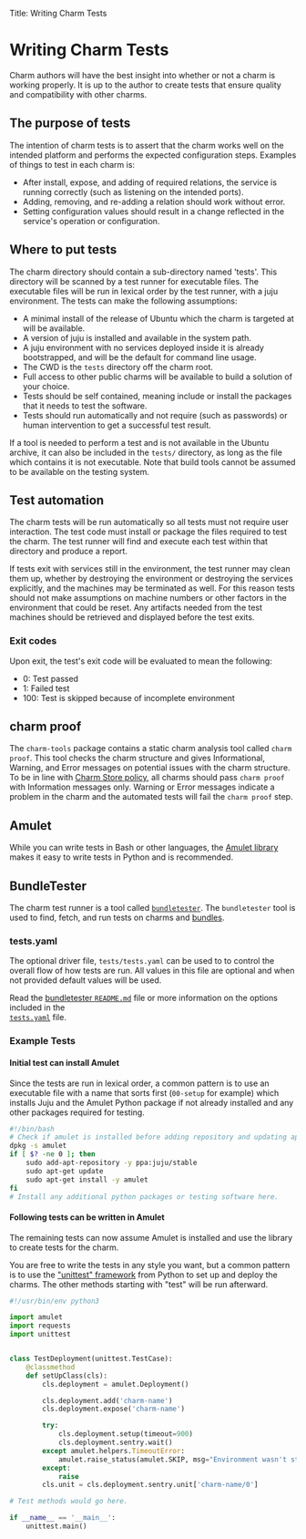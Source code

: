 Title: Writing Charm Tests

# Writing Charm Tests

Charm authors will have the best insight into whether or not a charm is working
properly.  It is up to the author to create tests that ensure quality and
compatibility with other charms.

## The purpose of tests

The intention of charm tests is to assert that the charm works well on the
intended platform and performs the expected configuration steps. Examples of
things to test in each charm is:

- After install, expose, and adding of required relations, the service is
  running correctly (such as listening on the intended ports).
- Adding, removing, and re-adding a relation should work without error.
- Setting configuration values should result in a change reflected in the
  service's operation or configuration.

## Where to put tests

The charm directory should contain a sub-directory named 'tests'.  This
directory will be scanned by a test runner for executable files. The executable
files will be run in lexical order by the test runner, with a juju environment.
The tests can make the following assumptions:

- A minimal install of the release of Ubuntu which the charm is targeted at
  will be available.
- A version of juju is installed and available in the system path.
- A juju environment with no services deployed inside it is already
  bootstrapped, and will be the default for command line usage.
- The CWD is the `tests` directory off the charm root.
- Full access to other public charms will be available to build a solution of
  your choice.
- Tests should be self contained, meaning include or install the packages that
  it needs to test the software.
- Tests should run automatically and not require (such as passwords) or human
  intervention to get a successful test result.

If a tool is needed to perform a test and is not available in the Ubuntu
archive, it can also be included in the `tests/` directory, as long as the file
which contains it is not executable. Note that build tools cannot be assumed to
be available on the testing system.

## Test automation

The charm tests will be run automatically so all tests must not require user
interaction. The test code must install or package the files required to test
the charm.  The test runner will find and execute each test within that
directory and produce a report.

If tests exit with services still in the environment, the test runner may clean
them up, whether by destroying the environment or destroying the services
explicitly, and the machines may be terminated as well. For this reason tests
should not make assumptions on machine numbers or other factors in the
environment that could be reset.  Any artifacts needed from the test machines
should be retrieved and displayed before the test exits.

### Exit codes

Upon exit, the test's exit code will be evaluated to mean the following:

- 0: Test passed
- 1: Failed test
- 100: Test is skipped because of incomplete environment

## charm proof

The `charm-tools` package contains a static charm analysis tool called
`charm proof`.  This tool checks the charm structure and gives Informational,
Warning, and Error messages on potential issues with the charm structure. To be
in line with [Charm Store policy](./authors-charm-policy.html), all
charms should pass `charm proof` with Information messages only.
Warning or Error messages indicate a problem in the charm and the automated
tests will fail the `charm proof` step.

## Amulet

While you can write tests in Bash or other languages, the
[Amulet library](./tools-amulet.html) makes it easy to write tests in Python
and is recommended.

## BundleTester

The charm test runner is a tool called
[`bundletester`](https://github.com/juju-solutions/bundletester). The
`bundletester` tool is used to find, fetch, and run tests on charms and
[bundles](./charms-bundles.html).

### tests.yaml

The optional driver file, `tests/tests.yaml` can be used to to control the
overall flow of how tests are run. All values in this file are optional and
when not provided default values will be used.

Read the
[bundletester `README.md`](https://github.com/juju-solutions/bundletester)
file or more information on the options included in the  
[`tests.yaml`](https://github.com/juju-solutions/bundletester#testsyaml)
file.

### Example Tests

#### Initial test can install Amulet

Since the tests are run in lexical order, a common pattern is to use an
executable file with a name that sorts first (`00-setup` for example) which
installs Juju and the Amulet Python package if not already installed and any
other packages required for testing.

```bash
#!/bin/bash
# Check if amulet is installed before adding repository and updating apt-get.
dpkg -s amulet
if [ $? -ne 0 ]; then
    sudo add-apt-repository -y ppa:juju/stable
    sudo apt-get update
    sudo apt-get install -y amulet
fi
# Install any additional python packages or testing software here.
```

#### Following tests can be written in Amulet

The remaining tests can now assume Amulet is installed and use the library to
create tests for the charm.

You are free to write the tests in any style you want, but a common pattern is
to use the
["unittest" framework](https://docs.python.org/2/library/unittest.html)
from Python to set up and deploy the charms.  The other methods starting with
"test" will be run afterward.

```python
#!/usr/bin/env python3

import amulet
import requests
import unittest


class TestDeployment(unittest.TestCase):
    @classmethod
    def setUpClass(cls):
        cls.deployment = amulet.Deployment()

        cls.deployment.add('charm-name')
        cls.deployment.expose('charm-name')

        try:
            cls.deployment.setup(timeout=900)
            cls.deployment.sentry.wait()
        except amulet.helpers.TimeoutError:
            amulet.raise_status(amulet.SKIP, msg="Environment wasn't stood up in time")
        except:
            raise
        cls.unit = cls.deployment.sentry.unit['charm-name/0']

# Test methods would go here.

if __name__ == '__main__':
    unittest.main()
```
